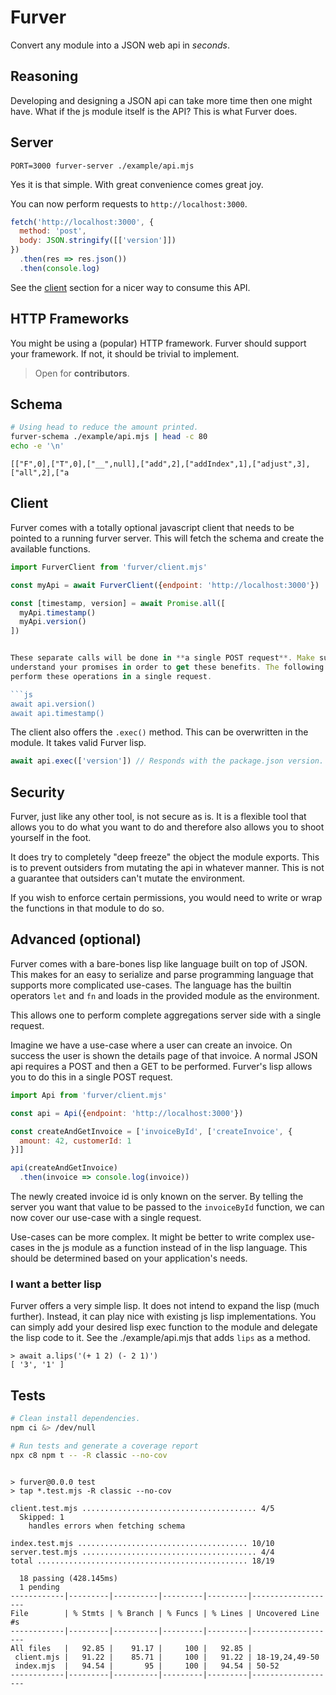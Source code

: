 # Furver

Convert any module into a JSON web api in *seconds*.

## Reasoning

Developing and designing a JSON api can take more time then one might have.
What if the js module itself is the API? This is what Furver does.

## Server

`PORT=3000 furver-server ./example/api.mjs`

Yes it is that simple. With great convenience comes great joy.

You can now perform requests to `http://localhost:3000`.

```js
fetch('http://localhost:3000', {
  method: 'post',
  body: JSON.stringify([['version']])
})
  .then(res => res.json())
  .then(console.log)
```

See the [client](#Client) section for a nicer way to consume this API.

## HTTP Frameworks

You might be using a (popular) HTTP framework. Furver should support your
framework. If not, it should be trivial to implement.

> Open for **contributors**.

## Schema

```bash bash
# Using head to reduce the amount printed.
furver-schema ./example/api.mjs | head -c 80
echo -e '\n'
```
```
[["F",0],["T",0],["__",null],["add",2],["addIndex",1],["adjust",3],["all",2],["a

```

## Client

Furver comes with a totally optional javascript client that needs to be pointed
to a running furver server. This will fetch the schema and create the available
functions.

```javascript
import FurverClient from 'furver/client.mjs'

const myApi = await FurverClient({endpoint: 'http://localhost:3000'})

const [timestamp, version] = await Promise.all([
  myApi.timestamp()
  myApi.version()
])


These separate calls will be done in **a single POST request**. Make sure you
understand your promises in order to get these benefits. The following will not
perform these operations in a single request.

```js
await api.version()
await api.timestamp()
```

The client also offers the `.exec()` method. This can be overwritten in the
module. It takes valid Furver lisp.

```js
await api.exec(['version']) // Responds with the package.json version.
```

## Security

Furver, just like any other tool, is not secure as is. It is a flexible tool
that allows you to do what you want to do and therefore also allows you to
shoot yourself in the foot.

It does try to completely "deep freeze" the object the module exports. This is
to prevent outsiders from mutating the api in whatever manner. This is not
a guarantee that outsiders can't mutate the environment.

If you wish to enforce certain permissions, you would need to write or wrap the
functions in that module to do so.

## Advanced (optional)

Furver comes with a bare-bones lisp like language built on top of JSON. This
makes for an easy to serialize and parse programming language that supports
more complicated use-cases. The language has the builtin operators `let` and
`fn` and loads in the provided module as the environment.

This allows one to perform complete aggregations server side with a single
request.

Imagine we have a use-case where a user can create an invoice. On success the
user is shown the details page of that invoice. A normal JSON api requires
a POST and then a GET to be performed. Furver's lisp allows you to do this in
a single POST request.

```javascript
import Api from 'furver/client.mjs'

const api = Api({endpoint: 'http://localhost:3000'})

const createAndGetInvoice = ['invoiceById', ['createInvoice', {
  amount: 42, customerId: 1
}]]

api(createAndGetInvoice)
  .then(invoice => console.log(invoice))
```

The newly created invoice id is only known on the server. By telling the server
you want that value to be passed to the `invoiceById` function, we can now
cover our use-case with a single request.

Use-cases can be more complex. It might be better to write complex use-cases in
the js module as a function instead of in the lisp language. This should be
determined based on your application's needs.

### I want a better lisp

Furver offers a very simple lisp. It does not intend to expand the lisp (much
further). Instead, it can play nice with existing js lisp implementations. You
can simply add your desired lisp exec function to the module and delegate the
lisp code to it. See the ./example/api.mjs that adds `lips` as a method.

```node
> await a.lips('(+ 1 2) (- 2 1)')
[ '3', '1' ]
```

## Tests

```bash bash -eo pipefail
# Clean install dependencies.
npm ci &> /dev/null

# Run tests and generate a coverage report
npx c8 npm t -- -R classic --no-cov
```
```

> furver@0.0.0 test
> tap *.test.mjs -R classic --no-cov

client.test.mjs ....................................... 4/5
  Skipped: 1
    handles errors when fetching schema

index.test.mjs ...................................... 10/10
server.test.mjs ....................................... 4/4
total ............................................... 18/19

  18 passing (428.145ms)
  1 pending
------------|---------|----------|---------|---------|-------------------
File        | % Stmts | % Branch | % Funcs | % Lines | Uncovered Line #s 
------------|---------|----------|---------|---------|-------------------
All files   |   92.85 |    91.17 |     100 |   92.85 |                   
 client.mjs |   91.22 |    85.71 |     100 |   91.22 | 18-19,24,49-50    
 index.mjs  |   94.54 |       95 |     100 |   94.54 | 50-52             
------------|---------|----------|---------|---------|-------------------
```
